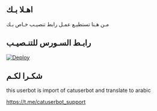 ## اهـلا بـك
مـن هـنا تستطيـع عمـل رابط تنصيـب خـاص بـك

## رابـط السـورس للتنـصيـب

[![Deploy](https://www.herokucdn.com/deploy/button.svg)](https://heroku.com/deploy?template=https://github.com/hesanali1/jmthon)

## شكـرا لكـم 


this userbot is import of catuserbot and translate to arabic

https://t.me/catuserbot_support
